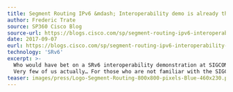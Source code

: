 ```yaml
---
title: Segment Routing IPv6 &mdash; Interoperability demo is already there!
author: Frederic Trate
source: SP360 Cisco Blog
source-url: https://blogs.cisco.com/sp/segment-routing-ipv6-interoperability-demo-is-already-there
date: 2017-09-07
eurl: https://blogs.cisco.com/sp/segment-routing-ipv6-interoperability-demo-is-already-there
technology: 'SRv6'
excerpt: >-
  Who would have bet on a SRv6 interoperability demonstration at SIGCOMM 2017 conference this summer?
  Very few of us actually… For those who are not familiar with the SIGCOMM 2017 conference, this is a highly respected conference where key networking innovations and orientations are being discussed every year by leading vendors, major web and service providers, and academic researchers.
teaser: images/press/Logo-Segment-Routing-800x800-pixels-Blue-460x230.png
---
```


